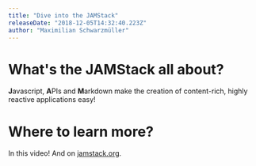 ```yaml
---
title: "Dive into the JAMStack"
releaseDate: "2018-12-05T14:32:40.223Z"
author: "Maximilian Schwarzmüller"
---
```

# What's the JAMStack all about?
**J**avascript, **A**PIs and **M**arkdown make the creation of content-rich, highly  reactive applications easy!

# Where to learn more?
In this video! And on [jamstack.org](https://jamstack.org/).